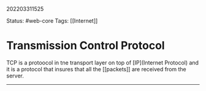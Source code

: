 202203311525

Status: #web-core 
Tags: [[Internet]]

# Transmission Control Protocol
TCP is a protoocol in tne transport layer on top of [IP](Internet Protocol) and it is a protocol that insures that all the [[packets]] are received from the server.




---